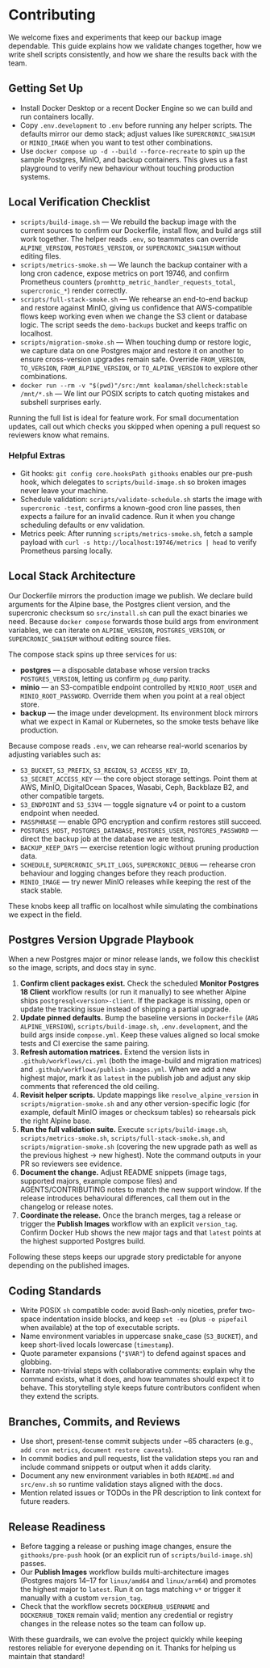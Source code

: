 # Contributing

We welcome fixes and experiments that keep our backup image dependable. This guide explains how we validate changes together, how we write shell scripts consistently, and how we share the results back with the team.

## Getting Set Up
- Install Docker Desktop or a recent Docker Engine so we can build and run containers locally.
- Copy `.env.development` to `.env` before running any helper scripts. The defaults mirror our demo stack; adjust values like `SUPERCRONIC_SHA1SUM` or `MINIO_IMAGE` when you want to test other combinations.
- Use `docker compose up -d --build --force-recreate` to spin up the sample Postgres, MinIO, and backup containers. This gives us a fast playground to verify new behaviour without touching production systems.

## Local Verification Checklist
- `scripts/build-image.sh` — We rebuild the backup image with the current sources to confirm our Dockerfile, install flow, and build args still work together. The helper reads `.env`, so teammates can override `ALPINE_VERSION`, `POSTGRES_VERSION`, or `SUPERCRONIC_SHA1SUM` without editing files.
- `scripts/metrics-smoke.sh` — We launch the backup container with a long cron cadence, expose metrics on port 19746, and confirm Prometheus counters (`promhttp_metric_handler_requests_total`, `supercronic_*`) render correctly.
- `scripts/full-stack-smoke.sh` — We rehearse an end-to-end backup and restore against MinIO, giving us confidence that AWS-compatible flows keep working even when we change the S3 client or database logic. The script seeds the `demo-backups` bucket and keeps traffic on localhost.
- `scripts/migration-smoke.sh` — When touching dump or restore logic, we capture data on one Postgres major and restore it on another to ensure cross-version upgrades remain safe. Override `FROM_VERSION`, `TO_VERSION`, `FROM_ALPINE_VERSION`, or `TO_ALPINE_VERSION` to explore other combinations.
- `docker run --rm -v "$(pwd)"/src:/mnt koalaman/shellcheck:stable /mnt/*.sh` — We lint our POSIX scripts to catch quoting mistakes and subshell surprises early.

Running the full list is ideal for feature work. For small documentation updates, call out which checks you skipped when opening a pull request so reviewers know what remains.

### Helpful Extras
- Git hooks: `git config core.hooksPath githooks` enables our pre-push hook, which delegates to `scripts/build-image.sh` so broken images never leave your machine.
- Schedule validation: `scripts/validate-schedule.sh` starts the image with `supercronic -test`, confirms a known-good cron line passes, then expects a failure for an invalid cadence. Run it when you change scheduling defaults or env validation.
- Metrics peek: After running `scripts/metrics-smoke.sh`, fetch a sample payload with `curl -s http://localhost:19746/metrics | head` to verify Prometheus parsing locally.

## Local Stack Architecture
Our Dockerfile mirrors the production image we publish. We declare build arguments for the Alpine base, the Postgres client version, and the supercronic checksum so `src/install.sh` can pull the exact binaries we need. Because `docker compose` forwards those build args from environment variables, we can iterate on `ALPINE_VERSION`, `POSTGRES_VERSION`, or `SUPERCRONIC_SHA1SUM` without editing source files.

The compose stack spins up three services for us:
- **postgres** — a disposable database whose version tracks `POSTGRES_VERSION`, letting us confirm `pg_dump` parity.
- **minio** — an S3-compatible endpoint controlled by `MINIO_ROOT_USER` and `MINIO_ROOT_PASSWORD`. Override them when you point at a real object store.
- **backup** — the image under development. Its environment block mirrors what we expect in Kamal or Kubernetes, so the smoke tests behave like production.

Because compose reads `.env`, we can rehearse real-world scenarios by adjusting variables such as:
- `S3_BUCKET`, `S3_PREFIX`, `S3_REGION`, `S3_ACCESS_KEY_ID`, `S3_SECRET_ACCESS_KEY` — the core object storage settings. Point them at AWS, MinIO, DigitalOcean Spaces, Wasabi, Ceph, Backblaze B2, and other compatible targets.
- `S3_ENDPOINT` and `S3_S3V4` — toggle signature v4 or point to a custom endpoint when needed.
- `PASSPHRASE` — enable GPG encryption and confirm restores still succeed.
- `POSTGRES_HOST`, `POSTGRES_DATABASE`, `POSTGRES_USER`, `POSTGRES_PASSWORD` — direct the backup job at the database we are testing.
- `BACKUP_KEEP_DAYS` — exercise retention logic without pruning production data.
- `SCHEDULE`, `SUPERCRONIC_SPLIT_LOGS`, `SUPERCRONIC_DEBUG` — rehearse cron behaviour and logging changes before they reach production.
- `MINIO_IMAGE` — try newer MinIO releases while keeping the rest of the stack stable.

These knobs keep all traffic on localhost while simulating the combinations we expect in the field.

## Postgres Version Upgrade Playbook
When a new Postgres major or minor release lands, we follow this checklist so the image, scripts, and docs stay in sync.

1. **Confirm client packages exist.** Check the scheduled **Monitor Postgres 18 Client** workflow results (or run it manually) to see whether Alpine ships `postgresql<version>-client`. If the package is missing, open or update the tracking issue instead of shipping a partial upgrade.
2. **Update pinned defaults.** Bump the baseline versions in `Dockerfile` (`ARG ALPINE_VERSION`), `scripts/build-image.sh`, `.env.development`, and the build args inside `compose.yml`. Keep these values aligned so local smoke tests and CI exercise the same pairing.
3. **Refresh automation matrices.** Extend the version lists in `.github/workflows/ci.yml` (both the image-build and migration matrices) and `.github/workflows/publish-images.yml`. When we add a new highest major, mark it as `latest` in the publish job and adjust any skip comments that referenced the old ceiling.
4. **Revisit helper scripts.** Update mappings like `resolve_alpine_version` in `scripts/migration-smoke.sh` and any other version-specific logic (for example, default MinIO images or checksum tables) so rehearsals pick the right Alpine base.
5. **Run the full validation suite.** Execute `scripts/build-image.sh`, `scripts/metrics-smoke.sh`, `scripts/full-stack-smoke.sh`, and `scripts/migration-smoke.sh` (covering the new upgrade path as well as the previous highest -> new highest). Note the command outputs in your PR so reviewers see evidence.
6. **Document the change.** Adjust README snippets (image tags, supported majors, example compose files) and AGENTS/CONTRIBUTING notes to match the new support window. If the release introduces behavioural differences, call them out in the changelog or release notes.
7. **Coordinate the release.** Once the branch merges, tag a release or trigger the **Publish Images** workflow with an explicit `version_tag`. Confirm Docker Hub shows the new major tags and that `latest` points at the highest supported Postgres build.

Following these steps keeps our upgrade story predictable for anyone depending on the published images.

## Coding Standards
- Write POSIX `sh` compatible code: avoid Bash-only niceties, prefer two-space indentation inside blocks, and keep `set -eu` (plus `-o pipefail` when available) at the top of executable scripts.
- Name environment variables in uppercase snake_case (`S3_BUCKET`), and keep short-lived locals lowercase (`timestamp`).
- Quote parameter expansions (`"$VAR"`) to defend against spaces and globbing.
- Narrate non-trivial steps with collaborative comments: explain why the command exists, what it does, and how teammates should expect it to behave. This storytelling style keeps future contributors confident when they extend the scripts.

## Branches, Commits, and Reviews
- Use short, present-tense commit subjects under ~65 characters (e.g., `add cron metrics`, `document restore caveats`).
- In commit bodies and pull requests, list the validation steps you ran and include command snippets or output when it adds clarity.
- Document any new environment variables in both `README.md` and `src/env.sh` so runtime validation stays aligned with the docs.
- Mention related issues or TODOs in the PR description to link context for future readers.

## Release Readiness
- Before tagging a release or pushing image changes, ensure the `githooks/pre-push` hook (or an explicit run of `scripts/build-image.sh`) passes.
- Our **Publish Images** workflow builds multi-architecture images (Postgres majors 14–17 for `linux/amd64` and `linux/arm64`) and promotes the highest major to `latest`. Run it on tags matching `v*` or trigger it manually with a custom `version_tag`.
- Check that the workflow secrets `DOCKERHUB_USERNAME` and `DOCKERHUB_TOKEN` remain valid; mention any credential or registry changes in the release notes so the team can follow up.

With these guardrails, we can evolve the project quickly while keeping restores reliable for everyone depending on it. Thanks for helping us maintain that standard!
